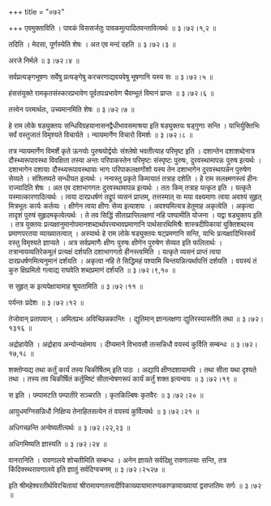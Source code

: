 +++
title = "०७२"

+++
एवमुक्ताविति । पावकं विससर्जतुः पावकमुत्पादितवन्तावित्यर्थः  ॥  ३।७२।१,२ ॥   

  

तदिति । मेदसा, पूर्णस्येति शेषः । अत एव मन्दं दहति  ॥  ३।७२।३ ॥   

  

अरजे निर्मले  ॥  ३।७२।४ ॥   

  

सर्वप्रत्यङ्गभूषणः सर्वेषु प्रत्यङ्गेषु करचरणाद्यवयवेषु भूषणानि यस्य सः  ॥  ३।७२।५ ॥   

  

हंससंयुक्ते रामकृतसंस्कारप्रभावेण पूर्वतपःप्रभावेण चैवम्भूतं विमानं प्राप्तः  ॥  ३।७२।६ ॥   

  

तत्त्वेन परमार्थतः, उच्यमानमिति शेषः  ॥  ३।७२।७ ॥   

  

हे राम लोके षड्युक्तयः सन्धिविग्रहयानासनद्वैधीभावसमाश्रया इति षड्युक्तयः षड्गुणाः सन्ति । याभिर्युक्तिभिः सर्वं वस्तुजातं विमृश्यते विचार्यते । न्यायमार्गेण विचारो विमर्शः  ॥  ३।७२।८ ॥   

  

तत्र न्यायमार्गेण विमर्शे कृते ऊनयोः पुरुषयोर्द्वयोः संश्लेषो भवतीत्याह परिमृष्ट इति । दशान्तेन दशाशब्देनात्र दौस्थ्यरूपावस्था विवक्षिता तस्या अन्तः परिपाकस्तेन परिमृष्टः संस्पृष्टः पुरुषः, दुरवस्थामापन्नः पुरुष इत्यर्थः । दशाभागेन दशायाः दौस्थ्यरूपावस्थायाः भागः परिपाकलक्षणोंशो यस्य तेन दशाभागेन दुरवस्थापन्नेन पुरुषेण सेव्यते । संश्लिष्यते सन्धीयत इत्यर्थः । नन्वस्तु प्रकृते किमायातं तत्राह दशेति । हे राम सलक्ष्मणस्त्वं हीनः राज्यादिति शेषः । अत एव दशाभागगतः दुरवस्थामापन्न इत्यर्थः । ततः किम् तत्राह यत्कृत इति । यत्कृते यस्मात्कारणादित्यर्थः । त्वया दारप्रधर्षणं तद्रूपं व्यसनं प्राप्तम्, तत्तस्मात् सः मया वक्ष्यमाणः त्वया अवश्यं सुहृत् मित्रभूतः कार्यः कर्तव्यः । क्षीणेन त्वया क्षीणः सेव्य इत्याशयः । अवश्यमित्यत्र हेतुमाह अकृत्वेति । अकृत्वा तादृशं पुरुषं सुहृदमकृत्वेत्यर्थः । ते तव सिद्धिं सीताप्राप्तिलक्षणां नहि पश्यामीति योजना । यद्वा षड्युक्तय इति । तत्र युक्तयः प्रत्यक्षानुमानोपमानशब्दार्थापत्त्यभावप्रमाणानि पार्थसारथिमिश्रैः शास्त्रदीपिकायां युक्तिशब्दस्य प्रमाणपरतया व्याख्यातत्वात् । अस्यार्थः हे राम लोके षड्युक्तयः षट्प्रमणानि सन्ति, याभिः प्रत्यक्षादिभिस्सर्वं वस्तु विमृश्यते ज्ञाप्यते । अत्र सर्वप्रमाणैः क्षीणः पुरुषः क्षीणेन पुरुषेण सेव्यत इति फलितार्थः । तत्रान्वयव्यतिरेकमूलं प्रत्यक्षं दर्शयति दशाभागगतो हीनस्त्वमिति । यत्कृते व्यसनं प्राप्तं त्वया दारप्रधर्षणमित्यनुमानं दर्शयति । अकृत्वा नहि ते सिद्धिमहं पश्यामि चिन्तयन्नित्यर्थापत्तिं दर्शयति । वयस्यं तं कुरु क्षिप्रमितो गत्वाद्य राघवेति शब्दप्रमाणं दर्शयति  ॥  ३।७२।९,१० ॥   

  

स सुहृत् क इत्यपेक्षायामाह श्रूयतामिति  ॥  ३।७२।११ ॥   

  

पर्यन्तः प्रदेशः  ॥  ३।७२।१२ ॥   

  

तेजोवान् प्रतापवान् । अमितप्रभः अविच्छिन्नकान्तिः । द्युतिमान् ज्ञानलक्षणा द्युतिरस्यास्तीति तथा  ॥  ३।७२।१३१६ ॥   

  

अद्रोहायेति । अद्रोहाय अन्योन्यक्षेमाय । दीप्यमाने विभावसौ तत्सन्निधौ वयस्यं कुर्विति सम्बन्धः  ॥  ३।७२।१७,१८ ॥   

  

शक्तोप्यद्य तथा कर्तुं कार्यं तस्य चिकीर्षितम् इति पाठः । अद्यापि क्षीणदशायामपि । तथा सीता यथा दृश्यते तथा । तस्य तव चिकीर्षितं कर्तुमिष्टं सीतान्वेषणरूपं कार्यं कर्तुं शक्त इत्यन्वयः  ॥  ३।७२।१९ ॥   

  

स इति । पम्पामटति पम्पातीरे सञ्चरति । कृतकिल्बिषः कृतवैरः  ॥  ३।७२।२० ॥   

  

आयुधमग्निसन्निधौ निक्षिप्य तेनाहितसत्येन तं वयस्यं कुर्वित्यर्थः  ॥  ३।७२।२१ ॥   

  

अधिगच्छन्ति अन्वेष्यतीत्यर्थः  ॥  ३।७२।२२,२३ ॥   

  

अधिगमिष्यति ज्ञास्यति  ॥  ३।७२।२४ ॥   

  

वानरानिति । रावणालये शोचतीमिति सम्बन्धः । अनेन ज्ञायते सर्वदिक्षु रावणालयाः सन्ति, तत्र किंदिक्स्थरावणालये इति ज्ञातुं सर्वदिग्वचनम्  ॥  ३।७२।२५२७ ॥   

  

इति श्रीमहेश्वरतीर्थविरचितायां श्रीरामायणतत्त्वदीपिकाख्यायामारण्यकाण्डव्याख्यायां द्वसप्ततिमः सर्गः  ॥  ३।७२ ॥   

  

